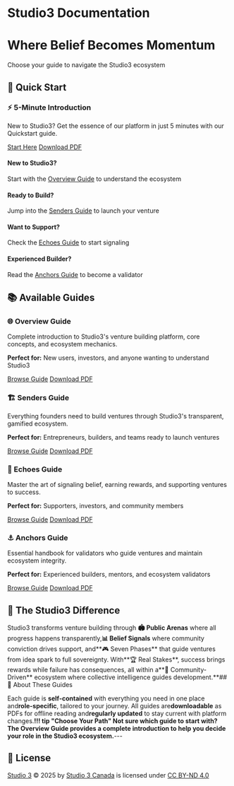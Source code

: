 # Studio3 Documentation

<div class="hero-section">
<h1>Where Belief Becomes Momentum</h1>
<p class="hero-subtitle">Choose your guide to navigate the Studio3 ecosystem</p>
</div>

## 🚀 Quick Start

<div class="arena-card" markdown="1">

<h3>⚡ 5-Minute Introduction</h3>

New to Studio3? Get the essence of our platform in just 5 minutes with our Quickstart guide.

<div class="card-actions">
<a href="quickstart/" class="md-button md-button--primary">Start Here</a>
<a href="pdf/studio3-quickstart-guide.pdf" class="md-button">Download PDF</a>

</div>
</div>

<div class="quick-start-grid">
<div class="quick-start-card">
<h4>New to Studio3?</h4>
<p>Start with the <a href="overview-guide/">Overview Guide</a> to understand the ecosystem</p>
</div>

<div class="quick-start-card">
<h4>Ready to Build?</h4>
<p>Jump into the <a href="senders-guide/">Senders Guide</a> to launch your venture</p>
</div>

<div class="quick-start-card">
<h4>Want to Support?</h4>
<p>Check the <a href="echoes-guide/">Echoes Guide</a> to start signaling</p>
</div>

<div class="quick-start-card">
<h4>Experienced Builder?</h4>
<p>Read the <a href="anchors-guide/">Anchors Guide</a> to become a validator</p>
</div>
</div>

## 📚 Available Guides

<div class="grid">
<div class="arena-card" markdown="1">

<h3>🌐 Overview Guide</h3>
Complete introduction to Studio3's venture building platform, core concepts, and ecosystem mechanics.

<strong>Perfect for:</strong> New users, investors, and anyone wanting to understand Studio3

<div class="card-actions">
<a href="overview-guide/" class="md-button md-button--primary">Browse Guide</a>
<a href="pdf/studio3-overview-guide.pdf" class="md-button">Download PDF</a>

</div>
</div>

<div class="arena-card" markdown="1">

<h3>🏗️ Senders Guide</h3>
Everything founders need to build ventures through Studio3's transparent, gamified ecosystem.

<strong>Perfect for:</strong> Entrepreneurs, builders, and teams ready to launch ventures

<div class="card-actions">
<a href="senders-guide/" class="md-button md-button--primary">Browse Guide</a>
<a href="pdf/studio3-overview-guide.pdf" class="md-button">Download PDF</a>

</div>
</div>

<div class="arena-card" markdown="1">

<h3>📡 Echoes Guide</h3>
Master the art of signaling belief, earning rewards, and supporting ventures to success.

<strong>Perfect for:</strong> Supporters, investors, and community members

<div class="card-actions">
<a href="echoes-guide/" class="md-button md-button--primary">Browse Guide</a>
<a href="pdf/studio3-overview-guide.pdf" class="md-button">Download PDF</a>

</div>
</div>

<div class="arena-card" markdown="1">

<h3>⚓ Anchors Guide</h3>
Essential handbook for validators who guide ventures and maintain ecosystem integrity.

<strong>Perfect for:</strong> Experienced builders, mentors, and ecosystem validators

<div class="card-actions">
<a href="anchors-guide/" class="md-button md-button--primary">Browse Guide</a>
<a href="pdf/studio3-anchors-guide.pdf" class="md-button">Download PDF</a>

</div>
</div>
</div>

## 🌟 The Studio3 Difference

Studio3 transforms venture building through **🏟️ Public Arenas** where all progress happens transparently,**📊 Belief Signals** where community conviction drives support, and**🎮 Seven Phases** that guide ventures from idea spark to full sovereignty. With**🏆 Real Stakes**, success brings rewards while failure has consequences, all within a**🤝 Community-Driven** ecosystem where collective intelligence guides development.**## 📖 About These Guides

Each guide is **self-contained** with everything you need in one place and**role-specific**, tailored to your journey. All guides are**downloadable** as PDFs for offline reading and**regularly updated** to stay current with platform changes.**!!! tip "Choose Your Path"
    Not sure which guide to start with? The **Overview Guide** provides a complete introduction to help you decide your role in the Studio3 ecosystem.**---

## 📜 License

<a href="https://creativecommons.org">Studio 3</a> © 2025 by <a href="https://creativecommons.org">Studio 3 Canada</a> is licensed under <a href="https://creativecommons.org/licenses/by-nd/4.0/">CC BY-ND 4.0</a> <img src="https://mirrors.creativecommons.org/presskit/icons/cc.svg" alt="" style="max-width: 1em;max-height:1em;margin-left: .2em;display: inline-block;vertical-align: middle;"><img src="https://mirrors.creativecommons.org/presskit/icons/by.svg" alt="" style="max-width: 1em;max-height:1em;margin-left: .2em;display: inline-block;vertical-align: middle;"><img src="https://mirrors.creativecommons.org/presskit/icons/nd.svg" alt="" style="max-width: 1em;max-height:1em;margin-left: .2em;display: inline-block;vertical-align: middle;">